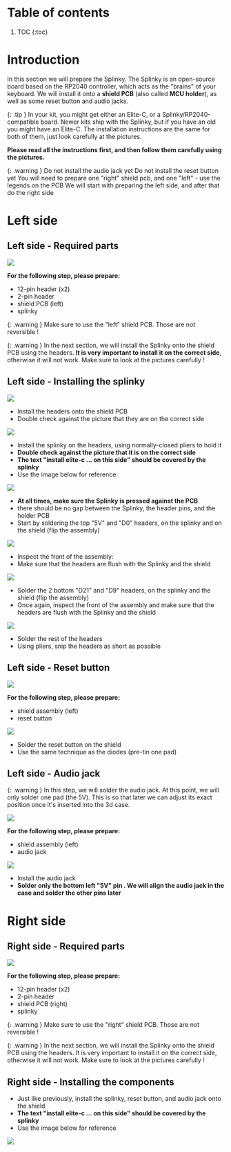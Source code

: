 # Table of contents

1. TOC
{:toc}

# Introduction

In this section we will prepare the Splinky. The Splinky is an open-source board based on the RP2040 controller, which acts as the "brains" of your keyboard.
We will install it onto a **shield PCB** (also called **MCU holder**), as well as some reset button and audio jacks.

{: .tip }
In your kit, you might get either an Elite-C, or a Splinky/RP2040-compatible board. Newer kits ship with the Splinky, but if you have an old you might have an Elite-C. The installation instructions are the same for both of them, just look carefully at the pictures.

**Please read all the instructions first, and then follow them carefully using the pictures.**

{: .warning }
Do not install the audio jack yet
Do not install the reset button yet
You will need to prepare one "right" shield pcb, and one "left" - use the legends on the PCB
We will start with preparing the left side, and after that do the right side

# Left side
## Left side - Required parts

![](../assets/pics/guides/splinky/1.jpg)

**For the following step, please prepare:**

- 12-pin header (x2)
- 2-pin header
- shield PCB (left)
- splinky 

{: .warning }
Make sure to use the "left" shield PCB. Those are not reversible !

{: .warning }
In the next section, we will install the Splinky onto the shield PCB using the headers. **It is very important to install it on the correct side**, otherwise it will not work. Make sure to look at the pictures carefully ! 

## Left side - Installing the splinky

![](../assets/pics/guides/splinky/2.jpg)

- Install the headers onto the shield PCB
- Double check against the picture that they are on the correct side

![](../assets/pics/guides/splinky/3.jpg)


- Install the splinky on the headers, using normally-closed pliers to hold it
- **Double check against the picture that it is on the correct side**
- **The text "install elite-c ... on this side" should be covered by the splinky**
- Use the image below for reference

![](../assets/pics/guides/splinky/4.jpg)

- **At all times, make sure the Splinky is pressed against the PCB**
- there should be no gap between the Splinky, the header pins, and the holder PCB
- Start by soldering the top "5V" and "D0" headers, on the splinky and on the shield (flip the assembly)

![](../assets/pics/guides/splinky/5.jpg)

- Inspect the front of the assembly: 
- Make sure that the headers are flush with the Splinky and the shield 

![](../assets/pics/guides/splinky/6.jpg)

- Solder the 2 bottom "D21" and "D9" headers, on the splinky and the shield (flip the assembly)
- Once again, inspect the front of the assembly and make sure that the headers are flush with the Splinky and the shield 

![](../assets/pics/guides/splinky/7.jpg)

- Solder the rest of the headers
- Using pliers, snip the headers as short as possible


## Left side - Reset button

![](../assets/pics/guides/splinky/8.jpg)

**For the following step, please prepare:**

- shield assembly (left)
- reset button

![](../assets/pics/guides/splinky/9.jpg)

- Solder the reset button on the shield
- Use the same technique as the diodes (pre-tin one pad) 

## Left side - Audio jack

{: .warning }
In this step, we will solder the audio jack. At this point, we will only solder one pad (the 5V). This is so that later we can adjust its exact position once it's inserted into the 3d case.

![](../assets/pics/guides/splinky/10.jpg)

**For the following step, please prepare:**

- shield assembly (left)
- audio jack


![](../assets/pics/guides/splinky/11.jpg)

- Install the audio jack
- **Solder only the bottom left "5V" pin . We will align the audio jack in the case and solder the other pins later**


# Right side
## Right side - Required parts

![](../assets/pics/guides/splinky/12.jpg)

**For the following step, please prepare:**

- 12-pin header (x2)
- 2-pin header
- shield PCB (right)
- splinky 


{: .warning }
Make sure to use the "right" shield PCB. Those are not reversible !

{: .warning }
In the next section, we will install the Splinky onto the shield PCB using the headers. It is very important to install it on the correct side, otherwise it will not work. Make sure to look at the pictures carefully !

## Right side - Installing the components
- Just like previously, install the splinky, reset button, and audio jack onto the shield
- **The text "install elite-c ... on this side" should be covered by the splinky**
- Use the image below for reference


![](../assets/pics/guides/splinky/13.jpg)